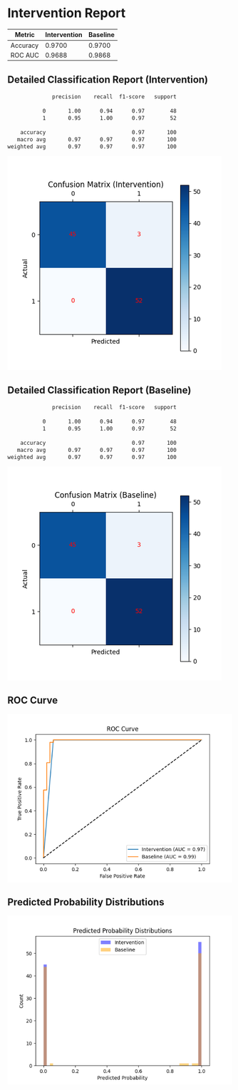 
# Intervention Report

| Metric           | Intervention | Baseline |
|------------------|--------------|----------|
| Accuracy         | 0.9700     | 0.9700   |
| ROC AUC          | 0.9688     | 0.9868   |

## Detailed Classification Report (Intervention)

```
              precision    recall  f1-score   support

           0       1.00      0.94      0.97        48
           1       0.95      1.00      0.97        52

    accuracy                           0.97       100
   macro avg       0.97      0.97      0.97       100
weighted avg       0.97      0.97      0.97       100

```
![Confusion Matrix (Intervention)](/intervention_reports/f8161_m10.0_a100.0/confusion_matrix_intervention.png)

## Detailed Classification Report (Baseline)

```
              precision    recall  f1-score   support

           0       1.00      0.94      0.97        48
           1       0.95      1.00      0.97        52

    accuracy                           0.97       100
   macro avg       0.97      0.97      0.97       100
weighted avg       0.97      0.97      0.97       100

```
![Confusion Matrix (Baseline)](/intervention_reports/f8161_m10.0_a100.0/confusion_matrix_baseline.png)

## ROC Curve

![ROC Curve](/intervention_reports/f8161_m10.0_a100.0/roc_curve.png)

## Predicted Probability Distributions

![Probability Distributions](/intervention_reports/f8161_m10.0_a100.0/probability_distributions.png)
